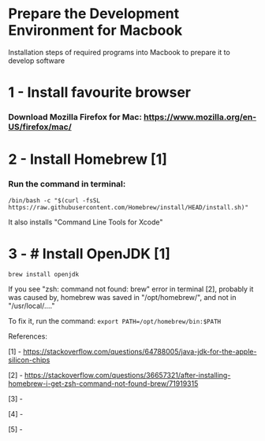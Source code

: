 # Prepare the Development Environment for Macbook
Installation steps of required programs into Macbook to prepare it to develop software

# 1 - Install favourite browser
### Download Mozilla Firefox for Mac: https://www.mozilla.org/en-US/firefox/mac/

# 2 - Install Homebrew [1]

### Run the command in terminal:

`/bin/bash -c "$(curl -fsSL https://raw.githubusercontent.com/Homebrew/install/HEAD/install.sh)"`

It also installs "Command Line Tools for Xcode"

# 3 - # Install OpenJDK [1]

`brew install openjdk`

If you see "zsh: command not found: brew" error in terminal [2], probably it was caused by, homebrew was saved in "/opt/homebrew/", and not in "/usr/local/...."

To fix it, run the command:
`export PATH=/opt/homebrew/bin:$PATH`


References:

[1] - https://stackoverflow.com/questions/64788005/java-jdk-for-the-apple-silicon-chips

[2] - https://stackoverflow.com/questions/36657321/after-installing-homebrew-i-get-zsh-command-not-found-brew/71919315

[3] - 

[4] - 

[5] - 
